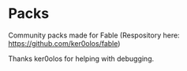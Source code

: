 # Packs
Community packs made for Fable (Respository here: https://github.com/ker0olos/fable)

Thanks ker0olos for helping with debugging.
